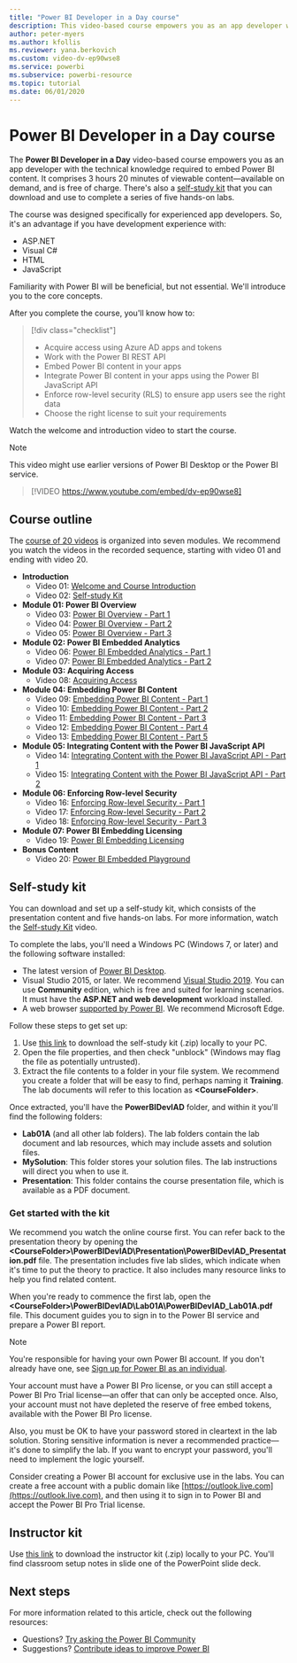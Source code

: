 ```yaml
---
title: "Power BI Developer in a Day course"
description: This video-based course empowers you as an app developer with the technical knowledge required to embed Power BI content.
author: peter-myers
ms.author: kfollis
ms.reviewer: yana.berkovich
ms.custom: video-dv-ep90wse8
ms.service: powerbi
ms.subservice: powerbi-resource
ms.topic: tutorial
ms.date: 06/01/2020
---
```


# Power BI Developer in a Day course

The **Power BI Developer in a Day** video-based course empowers you as an app developer with the technical knowledge required to embed Power BI content. It comprises 3 hours 20 minutes of viewable content—available on demand, and is free of charge. There's also a [self-study kit](#self-study-kit) that you can download and use to complete a series of five hands-on labs.

The course was designed specifically for experienced app developers. So, it's an advantage if you have development experience with:

- ASP.NET
- Visual C#
- HTML
- JavaScript

Familiarity with Power BI will be beneficial, but not essential. We'll introduce you to the core concepts.

After you complete the course, you'll know how to:

> [!div class="checklist"]
> - Acquire access using Azure AD apps and tokens
> - Work with the Power BI REST API
> - Embed Power BI content in your apps
> - Integrate Power BI content in your apps using the Power BI JavaScript API
> - Enforce row-level security (RLS) to ensure app users see the right data
> - Choose the right license to suit your requirements

Watch the welcome and introduction video to start the course.

> [!NOTE]  
> This video might use earlier versions of Power BI Desktop or the Power BI service.

> [!VIDEO https://www.youtube.com/embed/dv-ep90wse8]

## Course outline

The [course of 20 videos](https://www.youtube.com/playlist?list=PL1N57mwBHtN1AGWHnJMhtvJCIG_IlC07D) is organized into seven modules. We recommend you watch the videos in the recorded sequence, starting with video 01 and ending with video 20.

- **Introduction**
  - Video 01: [Welcome and Course Introduction](https://www.youtube.com/watch?v=dv-ep90wse8&list=PL1N57mwBHtN1AGWHnJMhtvJCIG_IlC07D)
  - Video 02: [Self-study Kit](https://www.youtube.com/watch?v=X0P9Mdqx7sY&list=PL1N57mwBHtN1AGWHnJMhtvJCIG_IlC07D)
- **Module 01: Power BI Overview**
  - Video 03: [Power BI Overview - Part 1](https://www.youtube.com/watch?v=LD3RlDdRi-0&list=PL1N57mwBHtN1AGWHnJMhtvJCIG_IlC07D)
  - Video 04: [Power BI Overview - Part 2](https://www.youtube.com/watch?v=jmHXlHI5hn0&list=PL1N57mwBHtN1AGWHnJMhtvJCIG_IlC07D)
  - Video 05: [Power BI Overview - Part 3](https://www.youtube.com/watch?v=uujSR_7cfL4&list=PL1N57mwBHtN1AGWHnJMhtvJCIG_IlC07D)
- **Module 02: Power BI Embedded Analytics**
  - Video 06: [Power BI Embedded Analytics - Part 1](https://www.youtube.com/watch?v=2QBnfUwnuMk&list=PL1N57mwBHtN1AGWHnJMhtvJCIG_IlC07D)
  - Video 07: [Power BI Embedded Analytics - Part 2](https://www.youtube.com/watch?v=7Jda5x7Qe7Q&list=PL1N57mwBHtN1AGWHnJMhtvJCIG_IlC07D)
- **Module 03: Acquiring Access**
  - Video 08: [Acquiring Access](https://www.youtube.com/watch?v=3dYCMTsDT3c&list=PL1N57mwBHtN1AGWHnJMhtvJCIG_IlC07D)
- **Module 04: Embedding Power BI Content**
  - Video 09: [Embedding Power BI Content - Part 1](https://www.youtube.com/watch?v=caKS8PQJnyo&list=PL1N57mwBHtN1AGWHnJMhtvJCIG_IlC07D)
  - Video 10: [Embedding Power BI Content - Part 2](https://www.youtube.com/watch?v=XbYt8ZX3q9k&list=PL1N57mwBHtN1AGWHnJMhtvJCIG_IlC07D)
  - Video 11: [Embedding Power BI Content - Part 3](https://www.youtube.com/watch?v=mXmFrHuYVh8&list=PL1N57mwBHtN1AGWHnJMhtvJCIG_IlC07D)
  - Video 12: [Embedding Power BI Content - Part 4](https://www.youtube.com/watch?v=9YNm90K8FhA&list=PL1N57mwBHtN1AGWHnJMhtvJCIG_IlC07D)
  - Video 13: [Embedding Power BI Content - Part 5](https://www.youtube.com/watch?v=hnZ7IWHrMFU&list=PL1N57mwBHtN1AGWHnJMhtvJCIG_IlC07D)
- **Module 05: Integrating Content with the Power BI JavaScript API**
  - Video 14: [Integrating Content with the Power BI JavaScript API - Part 1](https://www.youtube.com/watch?v=wmeEEHQmQqw&list=PL1N57mwBHtN1AGWHnJMhtvJCIG_IlC07D)
  - Video 15: [Integrating Content with the Power BI JavaScript API - Part 2](https://www.youtube.com/watch?v=TSEjZl0dGfM&list=PL1N57mwBHtN1AGWHnJMhtvJCIG_IlC07D)
- **Module 06: Enforcing Row-level Security**
  - Video 16: [Enforcing Row-level Security - Part 1](https://www.youtube.com/watch?v=8O4hzGI8FFg&list=PL1N57mwBHtN1AGWHnJMhtvJCIG_IlC07D)
  - Video 17: [Enforcing Row-level Security - Part 2](https://www.youtube.com/watch?v=8mxg8LtLx4I&list=PL1N57mwBHtN1AGWHnJMhtvJCIG_IlC07D)
  - Video 18: [Enforcing Row-level Security - Part 3](https://www.youtube.com/watch?v=OdgtbIIM9pk&list=PL1N57mwBHtN1AGWHnJMhtvJCIG_IlC07D)
- **Module 07: Power BI Embedding Licensing**
  - Video 19: [Power BI Embedding Licensing](https://www.youtube.com/watch?v=ipmip6ARnks&list=PL1N57mwBHtN1AGWHnJMhtvJCIG_IlC07D)
- **Bonus Content**
  - Video 20: [Power BI Embedded Playground](https://www.youtube.com/watch?v=U3qeQRwWhRc&list=PL1N57mwBHtN1AGWHnJMhtvJCIG_IlC07D)

## Self-study kit

You can download and set up a self-study kit, which consists of the presentation content and five hands-on labs. For more information, watch the [Self-study Kit](https://www.youtube.com/watch?v=X0P9Mdqx7sY) video.

To complete the labs, you'll need a Windows PC (Windows 7, or later) and the following software installed:

- The latest version of [Power BI Desktop](../fundamentals/desktop-get-the-desktop.md).
- Visual Studio 2015, or later. We recommend [Visual Studio 2019](https://visualstudio.microsoft.com/downloads/). You can use **Community** edition, which is free and suited for learning scenarios. It must have the **ASP.NET and web development** workload installed.
- A web browser [supported by Power BI](../fundamentals/power-bi-browsers.md). We recommend Microsoft Edge.

Follow these steps to get set up:

1. Use [this link](https://aka.ms/deviad-student) to download the self-study kit (.zip) locally to your PC.
1. Open the file properties, and then check "unblock" (Windows may flag the file as potentially untrusted).
1. Extract the file contents to a folder in your file system. We recommend you create a folder that will be easy to find, perhaps naming it **Training**. The lab documents will refer to this location as **&lt;CourseFolder&gt;**.

Once extracted, you'll have the **PowerBIDevIAD** folder, and within it you'll find the following folders:

- **Lab01A** (and all other lab folders). The lab folders contain the lab document and lab resources, which may include assets and solution files.
- **MySolution**: This folder stores your solution files. The lab instructions will direct you when to use it.
- **Presentation**: This folder contains the course presentation file, which is available as a PDF document.

### Get started with the kit

We recommend you watch the online course first. You can refer back to the presentation theory by opening the **&lt;CourseFolder&gt;\PowerBIDevIAD\Presentation\PowerBIDevIAD_Presentation.pdf** file. The presentation includes five lab slides, which indicate when it's time to put the theory to practice. It also includes many resource links to help you find related content.

When you're ready to commence the first lab, open the **&lt;CourseFolder&gt;\PowerBIDevIAD\Lab01A\PowerBIDevIAD_Lab01A.pdf** file. This document guides you to sign in to the Power BI service and prepare a Power BI report.

> [!NOTE]
> You're responsible for having your own Power BI account. If you don't already have one, see [Sign up for Power BI as an individual](../fundamentals/service-self-service-signup-for-power-bi.md).
>
> Your account must have a Power BI Pro license, or you can still accept a Power BI Pro Trial license—an offer that can only be accepted once. Also, your account must not have depleted the reserve of free embed tokens, available with the Power BI Pro license.
>
> Also, you must be OK to have your password stored in cleartext in the lab solution. Storing sensitive information is never a recommended practice—it's done to simplify the lab. If you want to encrypt your password, you'll need to implement the logic yourself.
>
> Consider creating a Power BI account for exclusive use in the labs. You can create a free account with a public domain like [https://outlook.live.com](https://outlook.live.com), and then using it to sign in to Power BI and accept the Power BI Pro Trial license.

## Instructor kit

Use [this link](https://aka.ms/deviad-instructor) to download the instructor kit (.zip) locally to your PC. You'll find classroom setup notes in slide one of the PowerPoint slide deck.

## Next steps

For more information related to this article, check out the following resources:

- Questions? [Try asking the Power BI Community](https://community.powerbi.com/)
- Suggestions? [Contribute ideas to improve Power BI](https://ideas.powerbi.com/)